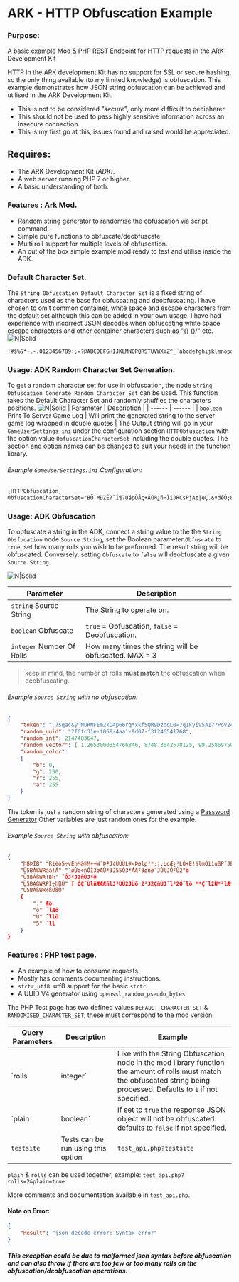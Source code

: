 # ARK - HTTP Obfuscation Example
### Purpose:
A basic example Mod & PHP REST Endpoint for HTTP requests in the ARK Development Kit

HTTP in the ARK development Kit has no support for SSL or secure hashing, so the only thing available (to my limited knowledge) is obfuscation. This example demonstrates how JSON string obfuscation can be achieved and utilised in the ARK Development Kit.

  - This is not to be considered *"secure"*, only more difficult to decipherer.
  - This should not be used to pass highly sensitive information across an insecure connection.
  - This is my first go at this, issues found and raised would be appreciated.

## Requires:
  - The ARK Development Kit *(ADK)*.
  - A web server running PHP 7 or higher.
  - A basic understanding of both.
 
### Features : Ark Mod.
  - Random string generator to randomise the obfuscation via script command.
  - Simple pure functions to obfuscate/deobfuscate.
  - Multi roll support for multiple levels of obfuscation.
  - An out of the box simple example mod ready to test and utilise inside the ADK.

### Default Character Set.
The `String Obfuscation Default Character Set` is a fixed string of characters used as the base for obfuscating and deobfuscating. I have chosen to omit common container, white space and escape characters from the default set although this can be added in your own usage. 
I have had experience with incorrect JSON decodes when obfuscating white space escape characters and other container characters such as "{} ()\/" etc.
![N|Solid](https://i.imgur.com/OsSGPMV.png)
```txt
!#$%&*+,-.0123456789:;=?@ABCDEFGHIJKLMNOPQRSTUVWXYZ^_`abcdefghijklmnopqrstuvwxyz|~¡¢£¤¥¦§¨©ª«¬­®¯°±²³´µ¶·¸¹º»¼½¾¿ÀÁÂÃÄÅÆÇÈÉÊËÌÍÎÏÐÑÒÓÔÕÖ×ØÙÚÛÜÝÞßàáâãäåæçèéêëìíîïðñòóôõö÷øùúûüýþ
```

### Usage: ADK Random Character Set Generation.
To get a random character set for use in obfuscation, the node `String Obfuscation Generate Random Character Set` can be used. This function takes the Default Character Set and randomly shuffles the characters positions.
![N|Solid](https://i.imgur.com/obL45AS.png)
| Parameter | Description |
| ------ | ------ |
| `boolean` Print To Server Game Log | Will print the generated string to the server game log wrapped in double quotes |
The Output string will go in your `GameUserSettings.ini` under the configuration section `HTTPObfuscation` with the option value `ObfuscationCharacterSet` including the double quotes. The section and option names can be changed to suit your needs in the function library.

###### Example `GameUserSettings.ini` Configuration:
```txt
[HTTPObfuscation]
ObfuscationCharacterSet="BÕ¨MÐZÊ?`Í¶7UápÖÅç+Âü®¿ñ¬ÏiJRCsPjA¢|eÇ.&ªdêÓ;8Üâ!·9Ûõ­l³É¤q¥ÙÝn±×¾IûÌÁ»uë¯GO#0Ä¡Àß¹4ÚÒ«ºoS$v¸óöDµfô1%32íùï~zÆòh5æ÷QYWØ¼xNkèFéLbäðÎgà²V*a¦Tå½HãtÈ§þ-mrÔ6=Ã©y_Ë,£cøX´ÑEìú:î°@ý^wKÞ"
```

### Usage: ADK Obfuscation
To obfuscate a string in the ADK, connect a string value to the the `String Obsfucation` node `Source String`, set the Boolean parameter `Obfuscate` to `true`, set how many rolls you wish to be preformed. The result string will be obfuscated. Conversely, setting `Obfuscate` to `false` will deobfuscate a given `Source String`.

![N|Solid](https://i.imgur.com/U1uIuKk.png)

| Parameter | Description |
| ------ | ------ |
| `string` Source String | The String to operate on. |
| `boolean` Obfuscate | `true` = Obfuscation, `false` = Deobfuscation. |
| `integer` Number Of Rolls | How many times the string will be obfuscated. MAX = 3 |
> keep in mind, the number of rolls **must match** the obfuscation when deobfuscating.

###### Example `Source String` with no obfuscation:
```json
{
    "token": "_?$gac&y^NuRNFEm2kO4p66rq*xkf5QM9DzbqL0=7q1FyiV5A1??Pov24yff-ZaL",
    "random_uuid": "2f6fc31e-f069-4aa1-9d07-f3f246541768",
    "random_int": 2147483647,
    "random_vector": [ 1.2653000354766846, 8748.3642578125, 99.258697509765625 ],
    "random_color":
    {
        "b": 0,
        "g": 250,
        "r": 255,
        "a": 255
    }
}
```
The token is just a random string of characters generated using a [Password Generator][pwsg]
Other variables are just random ones for the example.

###### Example `Source String` with obfuscation:
```json
{
    "hßÞÌB"­ "Rìèò5÷vËnMã®M+¬W¯ÞªJ¢ÙÙÜL#»Þølp³*;¦.LoÆ¿²LÓ+Ë!älmÓììußP¯JËøø3Õ5o"ô
    "Ü5BÁßWRãã!Á"­ "¯øÙø÷ñÓÌ3øÆÙ*3J55Ó3*ÁÆ²3øñø¯JÙlJÓ²Ù2"ô
    "Ü5BÁßWR!Bh"­ ¯ÓJ²J2ñÙJ²ô
    "Ü5BÁßWRPÌ÷hßÜ"­ [ ÓÇ¯ÙlñÆÆÆñlJ²ÙÙ2JÙô 2²J2ÇñÙJ¯l²2Ó¯lô **Ç¯l2Ù*²lÆ*²ÙlÙ¯l ]ô
    "Ü5BÁßWR÷ßÖßÜ"­
    {
        "."­ Æô
        "ò"­ ¯lÆô
        "Ü"­ ¯llô
        "5"­ ¯ll
    }
}
```

### Features : PHP test page.
  - An example of how to consume requests.
  - Mostly has comments documenting instructions.
  - `strtr_utf8`: utf8 support for the basic `strtr`.
  - A UUID V4 generator using `openssl_random_pseudo_bytes`

The PHP Test page has two defined values `DEFAULT_CHARACTER_SET` & `RANDOMISED_CHARACTER_SET`, these must correspond to the mod version.

| Query Parameters | Description | Example|
| ------ | ------ | ------ |
| `rolls|integer` | Like with the String Obfuscation node in the mod library function the amount of rolls must match the obfuscated string being processed. Defaults to `1` if not specified. | `test_api.php?rolls=2`
| `plain|boolean` | If set to `true` the response JSON object will not be obfuscated. defaults to `false` if not specified. | `test_api.php?plain=true` |
| `testsite` | Tests can be run using this option | `test_api.php?testsite` |
`plain` & `rolls` can be used together, example: `test_api.php?rolls=2&plain=true`

More comments and documentation available in `test_api.php`.

#### Note on Error:
```json
{
    "Result": "json_decode error: Syntax error"
}
```
##### This exception could be due to malformed json syntax before obfuscation and can also throw if there are too few or too many rolls on the obfuscation/deobfuscation operations. 


[pwsg]: <https://passwordsgenerator.net/>

